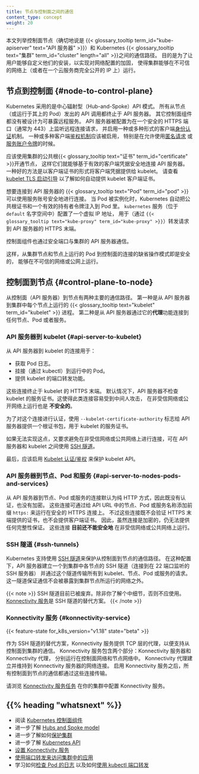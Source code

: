 ```yaml
---
title: 节点与控制面之间的通信
content_type: concept
weight: 20
---
```



本文列举控制面节点（确切地说是 {{< glossary_tooltip term_id="kube-apiserver" text="API 服务器" >}}）和
Kubernetes {{< glossary_tooltip text="集群" term_id="cluster" length="all" >}}之间的通信路径。
目的是为了让用户能够自定义他们的安装，以实现对网络配置的加固，
使得集群能够在不可信的网络上（或者在一个云服务商完全公开的 IP 上）运行。


## 节点到控制面   {#node-to-control-plane}

Kubernetes 采用的是中心辐射型（Hub-and-Spoke）API 模式。
所有从节点（或运行于其上的 Pod）发出的 API 调用都终止于 API 服务器。
其它控制面组件都没有被设计为可暴露远程服务。
API 服务器被配置为在一个安全的 HTTPS 端口（通常为 443）上监听远程连接请求，
并启用一种或多种形式的客户端[身份认证](/zh-cn/docs/reference/access-authn-authz/authentication/)机制。
一种或多种客户端[鉴权机制](/zh-cn/docs/reference/access-authn-authz/authorization/)应该被启用，
特别是在允许使用[匿名请求](/zh-cn/docs/reference/access-authn-authz/authentication/#anonymous-requests)
或[服务账户令牌](/zh-cn/docs/reference/access-authn-authz/authentication/#service-account-tokens)的时候。

应该使用集群的公共根{{< glossary_tooltip text="证书" term_id="certificate" >}}开通节点，
这样它们就能够基于有效的客户端凭据安全地连接 API 服务器。
一种好的方法是以客户端证书的形式将客户端凭据提供给 kubelet。
请查看 [kubelet TLS 启动引导](/zh-cn/docs/reference/access-authn-authz/kubelet-tls-bootstrapping/)
以了解如何自动提供 kubelet 客户端证书。

想要连接到 API 服务器的 {{< glossary_tooltip text="Pod" term_id="pod" >}}
可以使用服务账号安全地进行连接。
当 Pod 被实例化时，Kubernetes 自动把公共根证书和一个有效的持有者令牌注入到 Pod 里。
`kubernetes` 服务（位于 `default` 名字空间中）配置了一个虚拟 IP 地址，
用于（通过 `{{< glossary_tooltip text="kube-proxy" term_id="kube-proxy" >}}`）转发请求到
API 服务器的 HTTPS 末端。

控制面组件也通过安全端口与集群的 API 服务器通信。

这样，从集群节点和节点上运行的 Pod 到控制面的连接的缺省操作模式即是安全的，
能够在不可信的网络或公网上运行。

## 控制面到节点  {#control-plane-to-node}

从控制面（API 服务器）到节点有两种主要的通信路径。
第一种是从 API 服务器到集群中每个节点上运行的
{{< glossary_tooltip text="kubelet" term_id="kubelet" >}} 进程。
第二种是从 API 服务器通过它的**代理**功能连接到任何节点、Pod 或者服务。

### API 服务器到 kubelet  {#api-server-to-kubelet}

从 API 服务器到 kubelet 的连接用于：

* 获取 Pod 日志。
* 挂接（通过 kubectl）到运行中的 Pod。
* 提供 kubelet 的端口转发功能。

这些连接终止于 kubelet 的 HTTPS 末端。
默认情况下，API 服务器不检查 kubelet 的服务证书。这使得此类连接容易受到中间人攻击，
在非受信网络或公开网络上运行也是 **不安全的**。

为了对这个连接进行认证，使用 `--kubelet-certificate-authority` 标志给
API 服务器提供一个根证书包，用于 kubelet 的服务证书。

如果无法实现这点，又要求避免在非受信网络或公共网络上进行连接，可在 API 服务器和
kubelet 之间使用 [SSH 隧道](#ssh-tunnels)。

最后，应该启用
[Kubelet 认证/鉴权](/zh-cn/docs/reference/access-authn-authz/kubelet-authn-authz/)
来保护 kubelet API。

### API 服务器到节点、Pod 和服务  {#api-server-to-nodes-pods-and-services}

从 API 服务器到节点、Pod 或服务的连接默认为纯 HTTP 方式，因此既没有认证，也没有加密。
这些连接可通过给 API URL 中的节点、Pod 或服务名称添加前缀 `https:` 来运行在安全的 HTTPS 连接上。
不过这些连接既不会验证 HTTPS 末端提供的证书，也不会提供客户端证书。
因此，虽然连接是加密的，仍无法提供任何完整性保证。
这些连接 **目前还不能安全地** 在非受信网络或公共网络上运行。

### SSH 隧道 {#ssh-tunnels}

Kubernetes 支持使用
[SSH 隧道](https://www.ssh.com/academy/ssh/tunneling)来保护从控制面到节点的通信路径。
在这种配置下，API 服务器建立一个到集群中各节点的 SSH 隧道（连接到在 22 端口监听的 SSH 服务器）
并通过这个隧道传输所有到 kubelet、节点、Pod 或服务的请求。
这一隧道保证通信不会被暴露到集群节点所运行的网络之外。

{{< note >}}
SSH 隧道目前已被废弃。除非你了解个中细节，否则不应使用。
[Konnectivity 服务](#konnectivity-service)是 SSH 隧道的替代方案。
{{< /note >}}

### Konnectivity 服务   {#konnectivity-service}

{{< feature-state for_k8s_version="v1.18" state="beta" >}}

作为 SSH 隧道的替代方案，Konnectivity 服务提供 TCP 层的代理，以便支持从控制面到集群的通信。
Konnectivity 服务包含两个部分：Konnectivity 服务器和 Konnectivity 代理，
分别运行在控制面网络和节点网络中。
Konnectivity 代理建立并维持到 Konnectivity 服务器的网络连接。
启用 Konnectivity 服务之后，所有控制面到节点的通信都通过这些连接传输。

请浏览 [Konnectivity 服务任务](/zh-cn/docs/tasks/extend-kubernetes/setup-konnectivity/)
在你的集群中配置 Konnectivity 服务。

## {{% heading "whatsnext" %}}

* 阅读 [Kubernetes 控制面组件](/zh-cn/docs/concepts/overview/components/#control-plane-components)
* 进一步了解 [Hubs and Spoke model](https://book.kubebuilder.io/multiversion-tutorial/conversion-concepts.html#hubs-spokes-and-other-wheel-metaphors)
* 进一步了解如何[保护集群](/zh-cn/docs/tasks/administer-cluster/securing-a-cluster/)
* 进一步了解 [Kubernetes API](/zh-cn/docs/concepts/overview/kubernetes-api/)
* [设置 Konnectivity 服务](/zh-cn/docs/tasks/extend-kubernetes/setup-konnectivity/)
* [使用端口转发来访问集群中的应用](/zh-cn/docs/tasks/access-application-cluster/port-forward-access-application-cluster/)
* 学习如何[检查 Pod 的日志](/zh-cn/docs/tasks/debug/debug-application/debug-running-pod/#examine-pod-logs)
  以及如何[使用 kubectl 端口转发](/zh-cn/docs/tasks/access-application-cluster/port-forward-access-application-cluster/#forward-a-local-port-to-a-port-on-the-pod)
